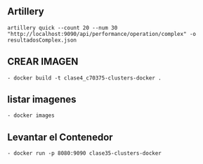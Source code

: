 ## Artillery

    artillery quick --count 20 --num 30 "http://localhost:9090/api/performance/operation/complex" -o resultadosComplex.json

## CREAR IMAGEN

    - docker build -t clase4_c70375-clusters-docker .

## listar imagenes

    - docker images

## Levantar el Contenedor

    - docker run -p 8080:9090 clase35-clusters-docker
